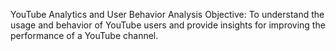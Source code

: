 YouTube Analytics and User Behavior Analysis
Objective: To understand the usage and behavior of YouTube users and provide insights for improving the
performance of a YouTube channel.
